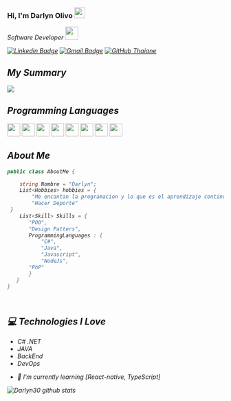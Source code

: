 
### Hi, I'm Darlyn Olivo <img src="https://media.giphy.com/media/hvRJCLFzcasrR4ia7z/giphy.gif" width="25px">

<p><em>Software Developer <img src="https://media.giphy.com/media/fYSnHlufseco8Fh93Z/giphy.gif" width="30">


[![Linkedin Badge](https://img.shields.io/badge/-LinkedIn-blue?style=flat-square&logo=Linkedin&logoColor=white&link=https:https://www.linkedin.com/in/darlyn-olivo-8a209a254)](https://www.linkedin.com/in/darlyn-olivo-8a209a254) 
[![Gmail Badge](https://img.shields.io/badge/-Gmail-c14438?style=flat-square&logo=Gmail&logoColor=white&link=mailto:darlynolivo15@gmail.com)](mailto:darlynolivo15@gmail.com)
[![GitHub Thaiane](https://img.shields.io/github/followers/Darlyn30?label=follow&style=social)](https://github.com/Darlyn30)


## My Summary
<img src = "https://github-readme-stats.vercel.app/api/top-langs/?username=Darlyn30&layout=compact">



## Programming Languages
<img src = 'https://github.com/MarikIshtar007/MarikIshtar007/blob/master/images/html.svg' width='30'/> <img src = 'https://github.com/MarikIshtar007/MarikIshtar007/blob/master/images/css.svg' width='30'/> <img src = 'https://github.com/MarikIshtar007/MarikIshtar007/blob/master/images/js.svg' width='30'/>
<img src = 'https://github.com/MarikIshtar007/MarikIshtar007/blob/master/images/java.svg' width='30'/>
<img src = 'https://github.com/MarikIshtar007/MarikIshtar007/blob/master/images/nodejs.svg' width='30'/>
<img src = 'https://github.com/MarikIshtar007/MarikIshtar007/blob/master/images/git.svg' width='30'/>
<img src = 'https://github.com/MarikIshtar007/MarikIshtar007/blob/master/images/sql.svg' width='30'/>
<img src = 'https://github.com/MarikIshtar007/MarikIshtar007/blob/master/images/php.svg' width='30'/>
 



## About Me
 ```c#
public class AboutMe {

     string Nombre = "Darlyn";
     List<Hobbies> hobbies = {
         "Me encantan la programacion y lo que es el aprendizaje continuo",
         "Hacer Deporte"
  }
     List<Skill> Skills = {
        "POO",
        "Design Patters",
        ProgrammingLanguages : {
            "C#",
            "Java",
            "Javascript",
            "NodeJs",
	    "PhP"
        }
    }
}

	
 ```

## :computer: Technologies I Love
* C# .NET
* JAVA
* BackEnd
* DevOps

- 🌱 I’m currently learning [React-native, TypeScript]

![Darlyn30 github stats](https://github-readme-stats.vercel.app/api?username=Darlyn30&show_icons=true&hide=[%22issues%22])

